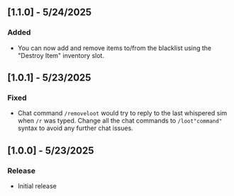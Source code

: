 ## [1.1.0] - 5/24/2025
### Added
- You can now add and remove items to/from the blacklist using the "Destroy Item" inventory slot.

## [1.0.1] - 5/23/2025
### Fixed
- Chat command `/removeloot` would try to reply to the last whispered sim when `/r` was typed. Change all the chat commands to `/loot"command"` syntax to avoid any further chat issues.

## [1.0.0] - 5/23/2025
### Release
- Initial release
